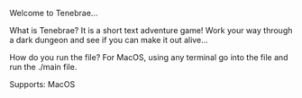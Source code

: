 Welcome to Tenebrae...

What is Tenebrae?
It is a short text adventure game!
Work your way through a dark dungeon and see if you can make it out alive...

How do you run the file?
For MacOS, using any terminal go into the file and run the ./main file.

Supports:
MacOS
